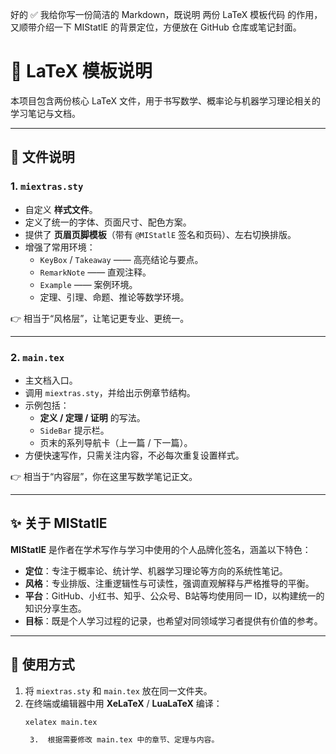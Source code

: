 好的 ✅ 我给你写一份简洁的 Markdown，既说明 两份 LaTeX 模板代码 的作用，又顺带介绍一下 MIStatlE 的背景定位，方便放在 GitHub 仓库或笔记封面。

# 📘 LaTeX 模板说明

本项目包含两份核心 LaTeX 文件，用于书写数学、概率论与机器学习理论相关的学习笔记与文档。

---

## 📂 文件说明

### 1. `miextras.sty`
- 自定义 **样式文件**。
- 定义了统一的字体、页面尺寸、配色方案。
- 提供了 **页眉页脚模板**（带有 `@MIStatlE` 签名和页码）、左右切换排版。
- 增强了常用环境：
  - `KeyBox` / `Takeaway` —— 高亮结论与要点。
  - `RemarkNote` —— 直观注释。
  - `Example` —— 案例环境。
  - 定理、引理、命题、推论等数学环境。

👉 相当于“风格层”，让笔记更专业、更统一。

---

### 2. `main.tex`
- 主文档入口。
- 调用 `miextras.sty`，并给出示例章节结构。
- 示例包括：
  - **定义 / 定理 / 证明** 的写法。
  - `SideBar` 提示栏。
  - 页末的系列导航卡（上一篇 / 下一篇）。
- 方便快速写作，只需关注内容，不必每次重复设置样式。

👉 相当于“内容层”，你在这里写数学笔记正文。

---

## ✨ 关于 MIStatlE

**MIStatlE** 是作者在学术写作与学习中使用的个人品牌化签名，涵盖以下特色：
- **定位**：专注于概率论、统计学、机器学习理论等方向的系统性笔记。
- **风格**：专业排版、注重逻辑性与可读性，强调直观解释与严格推导的平衡。
- **平台**：GitHub、小红书、知乎、公众号、B站等均使用同一 ID，以构建统一的知识分享生态。
- **目标**：既是个人学习过程的记录，也希望对同领域学习者提供有价值的参考。

---

## 🚀 使用方式

1. 将 `miextras.sty` 和 `main.tex` 放在同一文件夹。
2. 在终端或编辑器中用 **XeLaTeX** / **LuaLaTeX** 编译：
   ```bash
   xelatex main.tex

	3.	根据需要修改 main.tex 中的章节、定理与内容。

